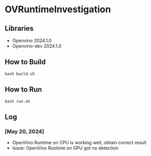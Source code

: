 # OVRuntimeInvestigation

## Libraries
- Openvino 2024.1.0
- Openvino-dev 2024.1.0

## How to Build
```
bash build.sh
```

## How to Run
```
bash run.sh
```

## Log
### [May 20, 2024]
- OpenVino Runtime on CPU is working well, obtain correct result
- Issue: OpenVino Runtime on GPU got no detection